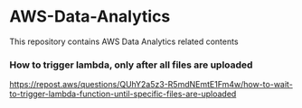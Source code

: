 # AWS-Data-Analytics
This repository contains AWS Data Analytics related contents


### How to trigger lambda, only after all files are uploaded
https://repost.aws/questions/QUhY2a5z3-R5mdNEmtE1Fm4w/how-to-wait-to-trigger-lambda-function-until-specific-files-are-uploaded
